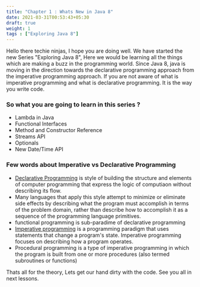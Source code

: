 ```yaml
---
title: "Chapter 1 : Whats New in Java 8"
date: 2021-03-31T00:53:43+05:30
draft: true
weight: 1
tags : ["Exploring Java 8"]
---
```


Hello there techie ninjas, I hope you are doing well. We have started the new Series "Exploring Java 8", Here we would be learning all the things which are making a buzz in the programming world. 
Since Java 8, java is moving in the direction towards the declarative programming approach from the imperative programming approach. 
If you are not aware of what is imperative programming and what is declarative programming. 
It is the way you write code. 

### So what you are going to learn in this series ?
* Lambda in Java
* Functional Interfaces
* Method and Constructor Reference
* Streams API
* Optionals
* New Date/Time API

### Few words about Imperative vs Declarative Programming

* [Declarative Programming](https://en.wikipedia.org/wiki/Declarative_programming) is style of building the structure and elements of computer programming that express the logic of computiaon without describing its flow.
* Many languages that apply this style attempt to minimize or eliminate side effects by describing what the program must accomplish in terms of the problem domain, rather than describe how to accomplish it as a sequence of the programming language primitives.
* functional programming is sub-paradime of declarative programming
* [Imperative programming](https://en.wikipedia.org/wiki/Imperative_programming) is a programming paradigm that uses statements that change a program's state. Imperative programming focuses on describing how a program operates.
* Procedural programming is a type of imperative programming in which the program is built from one or more procedures (also termed subroutines or functions)


Thats all for the theory, Lets get our hand dirty with the code. See you all in next lessons.